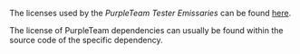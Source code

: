 The licenses used by the _PurpleTeam_ _Tester_ _Emissaries_ can be found [here](https://purpleteam-labs.com/doc/third-party-sources/).

The license of PurpleTeam dependencies can usually be found within the source code of the specific dependency.
